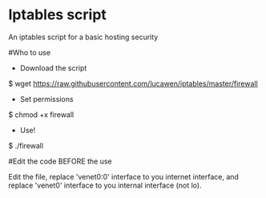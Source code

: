 # Iptables script
An iptables script for a basic hosting security

#Who to use

- Download the script

$ wget https://raw.githubusercontent.com/lucawen/iptables/master/firewall

- Set permissions

$ chmod +x firewall

- Use!

$ ./firewall

#Edit the code BEFORE the use

Edit the file, replace 'venet0:0' interface to you internet interface, and replace 'venet0' interface to you internal interface (not lo).

